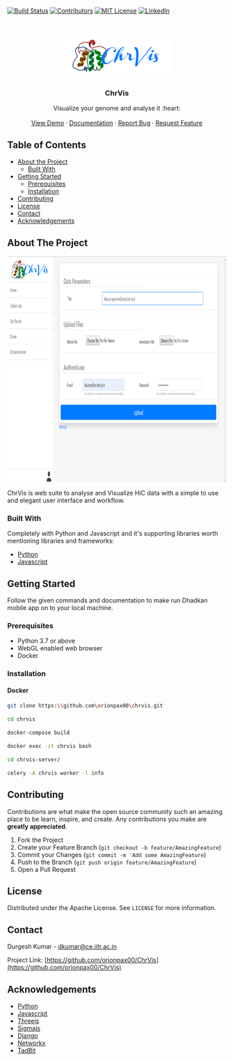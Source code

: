 <!-- PROJECT SHIELDS -->
[![Build Status][build-shield]]()
[![Contributors][contributors-shield]]()
[![MIT License][license-shield]][license-url]
[![LinkedIn][linkedin-shield]][linkedin-url]



<br />
<p align="center">
  <a href="https://github.com/othneildrew/Best-README-Template">
    <img src='docs/img/logo.png' height=100 width=250>
  </a>

  <h3 align="center">ChrVis</h3>

  <p align="center">
    Visualize your genome and analyse it :heart:
    <br />
    <br />
    <a href="https://github.com/orionpax00/ChrVis">View Demo</a>
    ·
    <a href="https://docs.google.com/document/d/13Xhju3PasUX4BQvZz-5Pi3nGKWL0ua7XiWhLqd7fJMI/edit?usp=sharing">Documentation</a>
    ·
    <a href="https://github.com/orionpax00/ChrVis/issues">Report Bug</a>
    ·
    <a href="https://github.com/orionpax00/ChrVis/issues">Request Feature</a>
  </p>
</p>



<!-- TABLE OF CONTENTS -->
## Table of Contents

* [About the Project](#about-the-project)
  * [Built With](#built-with)
* [Getting Started](#getting-started)
  * [Prerequisites](#prerequisites)
  * [Installation](#installation)
* [Contributing](#contributing)
* [License](#license)
* [Contact](#contact)
* [Acknowledgements](#acknowledgements)



<!-- ABOUT THE PROJECT -->
## About The Project
<p align="center">
  <img src="docs/img/submit_job.png" height=520 width=930>
</p>

ChrVis is web suite to analyse and Visualize HiC data with a simple to use and elegant user interface and workflow.

### Built With
Completely with Python and Javascript and it's supporting libraries worth mentioning libraries and frameworks:
* [Python](https://python.com)
* [Javascript](https://python.com)


<!-- GETTING STARTED -->
## Getting Started
Follow the given commands and documentation to make run Dhadkan mobile app on to your local machine.

### Prerequisites
* Python 3.7 or above
* WebGL enabled web browser
* Docker

### Installation
#### Docker

```sh
git clone https:\\github.com\orionpax00\chrvis.git
```
```sh
cd chrvis
```
```sh
docker-compose build
```
```sh
docker exec -it chrvis bash
```

```sh
cd chrvis-server/
```
```sh
celery -A chrvis worker -l info
```

<!-- CONTRIBUTING -->
## Contributing

Contributions are what make the open source community such an amazing place to be learn, inspire, and create. Any contributions you make are **greatly appreciated**.

1. Fork the Project
2. Create your Feature Branch (`git checkout -b feature/AmazingFeature`)
3. Commit your Changes (`git commit -m 'Add some AmazingFeature`)
4. Push to the Branch (`git push origin feature/AmazingFeature`)
5. Open a Pull Request



<!-- LICENSE -->
## License

Distributed under the Apache License. See `LICENSE` for more information.



<!-- CONTACT -->
## Contact

Durgesh Kumar  - dkumar@ce.iitr.ac.in

Project Link: [https://github.com/orionpax00/ChrVis](https://github.com/orionpax00/ChrVis)



<!-- ACKNOWLEDGEMENTS -->
## Acknowledgements
* [Python](https://facebook.github.io/react-native/)
* [Javascript](https://facebook.github.io/react-native/)
* [Threejs](https://facebook.github.io/react-native/)
* [Sigmajs](https://facebook.github.io/react-native/)
* [Django](https://facebook.github.io/react-native/)
* [Networkx](https://facebook.github.io/react-native/)
* [TadBit](https://facebook.github.io/react-native/)

<!-- MARKDOWN LINKS & IMAGES -->
[build-shield]: https://img.shields.io/badge/build-passing-brightgreen.svg?style=flat-square
[contributors-shield]: https://img.shields.io/badge/contributors-2-orange.svg?style=flat-square
[license-shield]: https://img.shields.io/badge/license-apache-blue.svg?style=flat-square
[license-url]: https://github.com/shreya2feb/dhadkan_v3_mobile/blob/master/LICENSE
[linkedin-shield]: https://img.shields.io/badge/-LinkedIn-black.svg?style=flat-square&logo=linkedin&colorB=555
[linkedin-url]: https://www.linkedin.com/in/durgesh-kumar-807233157/
